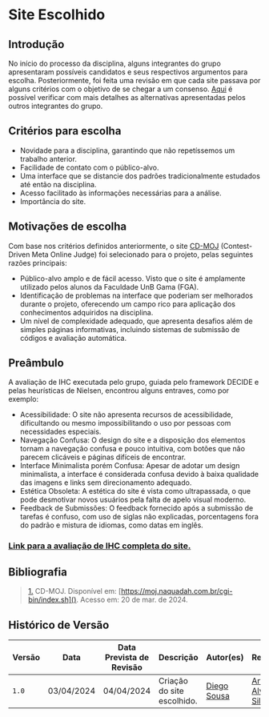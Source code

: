 # Site Escolhido

## Introdução
No início do processo da disciplina, alguns integrantes do grupo apresentaram possíveis candidatos e seus respectivos argumentos para escolha. Posteriormente, foi feita uma revisão em que cada site passava por alguns critérios com o objetivo de se chegar a um consenso.
[Aqui](sitesAvaliados.md) é possível verificar com mais detalhes as alternativas apresentadas pelos outros integrantes do grupo. 

## Critérios para escolha
* Novidade para a disciplina, garantindo que não repetíssemos um trabalho anterior.
* Facilidade de contato com o público-alvo.
* Uma interface que se distancie dos padrões tradicionalmente estudados até então na disciplina. 
* Acesso facilitado às informações necessárias para a análise.
* Importância do site.

## Motivações de escolha
Com base nos critérios definidos anteriormente, o site [CD-MOJ](https://moj.naquadah.com.br/cgi-bin/index.sh) (Contest-Driven Meta Online Judge) foi selecionado para o projeto, pelas seguintes razões principais:

* Público-alvo amplo e de fácil acesso. Visto que o site é amplamente utilizado pelos alunos da Faculdade UnB Gama (FGA).
* Identificação de problemas na interface que poderiam ser melhorados durante o projeto, oferecendo um campo rico para aplicação dos conhecimentos adquiridos na disciplina.
* Um nível de complexidade adequado, que apresenta desafios além de simples páginas informativas, incluindo sistemas de submissão de códigos e avaliação automática.

## Preâmbulo
A avaliação de IHC executada pelo grupo, guiada pelo framework DECIDE e pelas heurísticas de Nielsen, encontrou alguns entraves, como por exemplo:

* Acessibilidade: O site não apresenta recursos de acessibilidade, dificultando ou mesmo impossibilitando o uso por pessoas com necessidades especiais.
* Navegação Confusa: O design do site e a disposição dos elementos tornam a navegação confusa e pouco intuitiva, com botões que não parecem clicáveis e páginas difíceis de encontrar.
* Interface Minimalista porém Confusa: Apesar de adotar um design minimalista, a interface é considerada confusa devido à baixa qualidade das imagens e links sem direcionamento adequado.
* Estética Obsoleta: A estética do site é vista como ultrapassada, o que pode desmotivar novos usuários pela falta de apelo visual moderno.
* Feedback de Submissões: O feedback fornecido após a submissão de tarefas é confuso, com uso de siglas não explicadas, porcentagens fora do padrão e mistura de idiomas, como datas em inglês.

###  [Link para a avaliação de IHC completa do site.](avaliacoes/avaliacao_CD-MOJ.pdf)

## Bibliografia

> <a id="FRM1" href="#anchor_1">1.</a> CD-MOJ. Disponível em: [https://moj.naquadah.com.br/cgi-bin/index.sh](). Acesso em: 20 de mar. de 2024.


## <a>Histórico de Versão</a>

| Versão| Data | Data Prevista de Revisão| Descrição  | Autor(es)  | Revisor(es) |
| ------- | ------ | ------ | ------- | -------- | -------- |
| `1.0` | 03/04/2024 | 04/04/2024 | Criação do site escolhido. | [Diego Sousa](https://github.com/DiegoSousaLeite) | [Arthur Alves](https://github.com/Arthrok) e [Eric Silveira](https://github.com/ericbky) |
